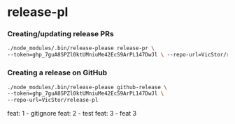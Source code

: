# release-pl

### Creating/updating release PRs
```bash
./node_modules/.bin/release-please release-pr \
--token=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 \ --repo-url=VicStor/release-pl
```

### Creating a release on GitHub
```bash
./node_modules/.bin/release-please github-release \
--token=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 \
--repo-url=VicStor/release-pl
```

feat: 1 - gitignore
feat: 2 - test
feat: 3 - feat 3